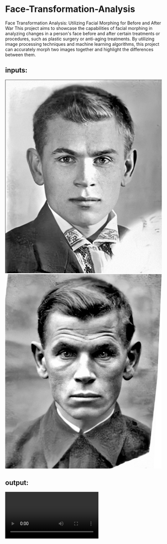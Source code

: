 # Face-Transformation-Analysis
Face Transformation Analysis: Utilizing Facial Morphing for Before and After War
This project aims to showcase the capabilities of facial morphing in analyzing changes in a person's face before and after certain treatments or procedures, such as plastic surgery or anti-aging treatments. By utilizing image processing techniques and machine learning algorithms, this project can accurately morph two images together and highlight the differences between them.

## inputs:
![Watch the Image](./Input/kobytev_1941.png)
![Watch the Image](./Input/kobytev_1945.png)

## output:
![Watch the Image](./outputs/output_Triangulation.mp4)
